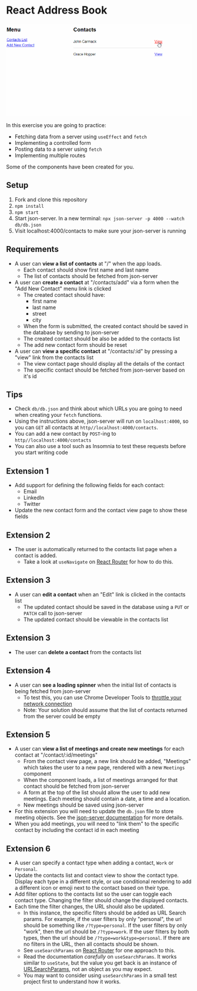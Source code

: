 # React Address Book

![React Address Book](./images/address-book.gif)

In this exercise you are going to practice:
- Fetching data from a server using `useEffect` and `fetch`
- Implementing a controlled form
- Posting data to a server using `fetch`
- Implementing multiple routes

Some of the components have been created for you.

## Setup

1. Fork and clone this repository
2. `npm install`
3. `npm start`
4. Start json-server. In a new terminal: `npx json-server -p 4000 --watch db/db.json`
5. Visit localhost:4000/contacts to make sure your json-server is running

## Requirements
- A user can **view a list of contacts** at "/" when the app loads. 
	- Each contact should show first name and last name
	- The list of contacts should be fetched from json-server
- A user can **create a contact** at "/contacts/add" via a form when the "Add New Contact" menu link is clicked
	- The created contact should have:
		- first name
		- last name
		- street
		- city
	- When the form is submitted, the created contact should be saved in the database by sending to json-server
	- The created contact should be also be added to the contacts list
  - The add new contact form should be reset
- A user can **view a specific contact** at "/contacts/:id" by pressing a "view" link from the contacts list
	- The view contact page should display all the details of the contact
	- The specific contact should be fetched from json-server based on it's id

## Tips
- Check `db/db.json` and think about which URLs you are going to need when creating your `fetch` functions.
- Using the instructions above, json-server will run on `localhost:4000`, so you can `GET` all contacts at `http//localhost:4000/contacts`. 
- You can add a new contact by `POST`-ing to `http//localhost:4000/contacts`
- You can also use a tool such as Insomnia to test these requests before you start writing code

## Extension 1
- Add support for defining the following fields for each contact:
  - Email 
  - LinkedIn
  - Twitter
- Update the new contact form and the contact view page to show these fields

## Extension 2
- The user is automatically returned to the contacts list page when a contact is added.
  - Take a look at `useNavigate` on [React Router](https://reactrouter.com/docs/en/v6/getting-started/overview#navigation) for how to do this.

## Extension 3
- A user can **edit a contact**  when an "Edit" link is clicked in the contacts list
	- The updated contact should be saved in the database using a `PUT` or `PATCH` call to json-server
	- The updated contact should be viewable in the contacts list

## Extension 3
- The user can **delete a contact** from the contacts list

## Extension 4
- A user can **see a loading spinner** when the initial list of contacts is being fetched from json-server
  - To test this, you can use Chrome Developer Tools to [throttle your network connection](https://developer.chrome.com/docs/devtools/network/reference/#throttling)
  - Note: Your solution should assume that the list of contacts returned from the server could be empty

## Extension 5
- A user can **view a list of meetings and create new meetings** for each contact at "/contact/:id/meetings"
  - From the contact view page, a new link should be added, "Meetings" which takes the user to a new page, rendered with a new `Meetings` component
  - When the component loads, a list of meetings arranged for that contact should be fetched from json-server
  - A form at the top of the list should allow the user to add new meetings. Each meeting should contain a date, a time and a location.
  - New meetings should be saved using json-server
- For this extension you will need to update the `db.json` file to store meeting objects. See the [json-server documentation](https://github.com/typicode/json-server#getting-started) for more details.
- When you add meetings, you will need to "link them" to the specific contact by including the contact id in each meeting
  
## Extension 6
- A user can specify a contact type when adding a contact, `Work` or `Personal`. 
- Update the contacts list and contact view to show the contact type. Display each type in a different style, or use conditional rendering to add a different icon or emoji next to the contact based on their type.
- Add filter options to the contacts list so the user can toggle each contact type. Changing the filter should change the displayed contacts.
- Each time the filter changes, the URL should also be updated. 
  - In this instance, the specific filters should be added as URL Search params. For example, if the user filters by only "personal", the url should be something like `/?type=personal`. If the user filters by only "work", then the url should be `/?type=work`. If the user filters by both types, then the url should be `/?type=work&type=personal`. If there are no filters in the URL, then all contacts should be shown.
  - See `useSearchParams` on [React Router](https://reactrouter.com/docs/en/v6/getting-started/tutorial#search-params) for one approach to this. 
  - Read the documentation *carefully* on `useSearchParams`. It works similar to `useState`, but the value you get back is an instance of [URLSearchParams](https://developer.mozilla.org/en-US/docs/Web/API/URLSearchParams), not an object as you may expect. 
  - You may want to consider using `useSearchParams` in a small test project first to understand how it works.